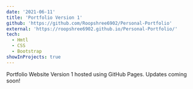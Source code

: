```yaml
---
date: '2021-06-11'
title: 'Portfolio Version 1'
github: 'https://github.com/Roopshree6902/Personal-Portfolio'
external: 'https://roopshree6902.github.io/Personal-Portfolio/'
tech:
  - Hmtl
  - CSS
  - Bootstrap
showInProjects: true
---
```


Portfolio Website Version 1 hosted using GitHub Pages. Updates coming soon!
